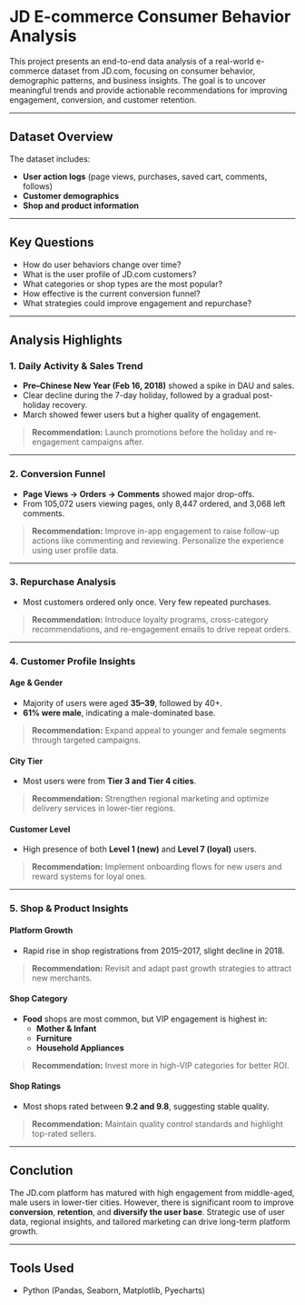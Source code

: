 # JD E-commerce Consumer Behavior Analysis

This project presents an end-to-end data analysis of a real-world e-commerce dataset from JD.com, focusing on consumer behavior, demographic patterns, and business insights. The goal is to uncover meaningful trends and provide actionable recommendations for improving engagement, conversion, and customer retention.

---

## Dataset Overview

The dataset includes:
- **User action logs** (page views, purchases, saved cart, comments, follows)
- **Customer demographics**
- **Shop and product information**

---

## Key Questions

- How do user behaviors change over time?
- What is the user profile of JD.com customers?
- What categories or shop types are the most popular?
- How effective is the current conversion funnel?
- What strategies could improve engagement and repurchase?

---

## Analysis Highlights

### 1. Daily Activity & Sales Trend
- **Pre–Chinese New Year (Feb 16, 2018)** showed a spike in DAU and sales.
- Clear decline during the 7-day holiday, followed by a gradual post-holiday recovery.
- March showed fewer users but a higher quality of engagement.

> **Recommendation:** Launch promotions before the holiday and re-engagement campaigns after.

---

### 2. Conversion Funnel
- **Page Views → Orders → Comments** showed major drop-offs.
- From 105,072 users viewing pages, only 8,447 ordered, and 3,068 left comments.

> **Recommendation:** Improve in-app engagement to raise follow-up actions like commenting and reviewing. Personalize the experience using user profile data.

---

### 3. Repurchase Analysis
- Most customers ordered only once. Very few repeated purchases.

> **Recommendation:** Introduce loyalty programs, cross-category recommendations, and re-engagement emails to drive repeat orders.

---

### 4. Customer Profile Insights

#### Age & Gender
- Majority of users were aged **35–39**, followed by 40+.
- **61% were male**, indicating a male-dominated base.

> **Recommendation:** Expand appeal to younger and female segments through targeted campaigns.

#### City Tier
- Most users were from **Tier 3 and Tier 4 cities**.

> **Recommendation:** Strengthen regional marketing and optimize delivery services in lower-tier regions.

#### Customer Level
- High presence of both **Level 1 (new)** and **Level 7 (loyal)** users.

> **Recommendation:** Implement onboarding flows for new users and reward systems for loyal ones.

---

### 5. Shop & Product Insights

#### Platform Growth
- Rapid rise in shop registrations from 2015–2017, slight decline in 2018.

> **Recommendation:** Revisit and adapt past growth strategies to attract new merchants.

#### Shop Category
- **Food** shops are most common, but VIP engagement is highest in:
  - **Mother & Infant**
  - **Furniture**
  - **Household Appliances**

> **Recommendation:** Invest more in high-VIP categories for better ROI.

#### Shop Ratings
- Most shops rated between **9.2 and 9.8**, suggesting stable quality.

> **Recommendation:** Maintain quality control standards and highlight top-rated sellers.

---



## Conclution

The JD.com platform has matured with high engagement from middle-aged, male users in lower-tier cities. However, there is significant room to improve **conversion**, **retention**, and **diversify the user base**. Strategic use of user data, regional insights, and tailored marketing can drive long-term platform growth.

---

## Tools Used

- Python (Pandas, Seaborn, Matplotlib, Pyecharts)

